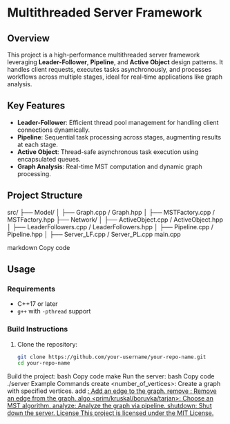 # Multithreaded Server Framework

## Overview
This project is a high-performance multithreaded server framework leveraging **Leader-Follower**, **Pipeline**, and **Active Object** design patterns. It handles client requests, executes tasks asynchronously, and processes workflows across multiple stages, ideal for real-time applications like graph analysis.

## Key Features
- **Leader-Follower**: Efficient thread pool management for handling client connections dynamically.
- **Pipeline**: Sequential task processing across stages, augmenting results at each stage.
- **Active Object**: Thread-safe asynchronous task execution using encapsulated queues.
- **Graph Analysis**: Real-time MST computation and dynamic graph processing.

## Project Structure
src/ ├── Model/ │ ├── Graph.cpp / Graph.hpp │ ├── MSTFactory.cpp / MSTFactory.hpp ├── Network/ │ ├── ActiveObject.cpp / ActiveObject.hpp │ ├── LeaderFollowers.cpp / LeaderFollowers.hpp │ ├── Pipeline.cpp / Pipeline.hpp │ ├── Server_LF.cpp / Server_PL.cpp main.cpp

markdown
Copy code

## Usage

### Requirements
- C++17 or later
- `g++` with `-pthread` support

### Build Instructions
1. Clone the repository:
   ```bash
   git clone https://github.com/your-username/your-repo-name.git
   cd your-repo-name
Build the project:
bash
Copy code
make
Run the server:
bash
Copy code
./server
Example Commands
create <number_of_vertices>: Create a graph with specified vertices.
add <u> <v> <weight>: Add an edge to the graph.
remove <u> <v>: Remove an edge from the graph.
algo <prim/kruskal/boruvka/tarjan>: Choose an MST algorithm.
analyze: Analyze the graph via pipeline.
shutdown: Shut down the server.
License
This project is licensed under the MIT License.
